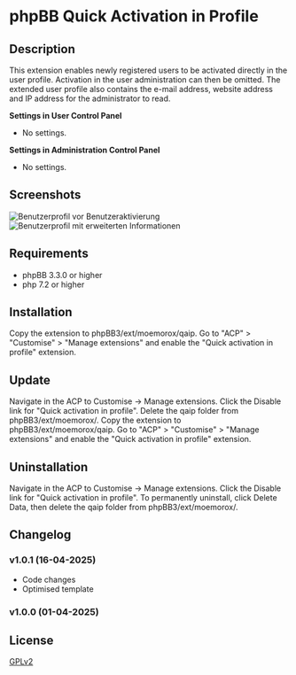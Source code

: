 # phpBB Quick Activation in Profile

## Description

This extension enables newly registered users to be activated directly in the user profile. Activation in the user administration can then be omitted.
The extended user profile also contains the e-mail address, website address and IP address for the administrator to read. 

**Settings in User Control Panel**
- No settings.

**Settings in Administration Control Panel**
- No settings.

## Screenshots
![Benutzerprofil vor Benutzeraktivierung](https://raw.githubusercontent.com/modul-i/phpBB-Quick-Activation-in-Profile/main/screenshots/newuser_profile_inactive.png)
![Benutzerprofil mit erweiterten Informationen](https://raw.githubusercontent.com/modul-i/phpBB-Quick-Activation-in-Profile/main/screenshots/newuser_profile.png)

## Requirements
- phpBB 3.3.0 or higher
- php 7.2 or higher

## Installation
Copy the extension to phpBB3/ext/moemorox/qaip. Go to "ACP" > "Customise" > "Manage extensions" and enable the "Quick activation in profile" extension.

## Update
Navigate in the ACP to Customise -> Manage extensions.
Click the Disable link for "Quick activation in profile".
Delete the qaip folder from phpBB3/ext/moemorox/.
Copy the extension to phpBB3/ext/moemorox/qaip.
Go to "ACP" > "Customise" > "Manage extensions" and enable the "Quick activation in profile" extension.

## Uninstallation
Navigate in the ACP to Customise -> Manage extensions.
Click the Disable link for "Quick activation in profile".
To permanently uninstall, click Delete Data, then delete the qaip folder from phpBB3/ext/moemorox/.

## Changelog
### v1.0.1 (16-04-2025)
- Code changes
- Optimised template
### v1.0.0 (01-04-2025)

## License
[GPLv2](https://www.gnu.org/licenses/old-licenses/gpl-2.0.en.html)
